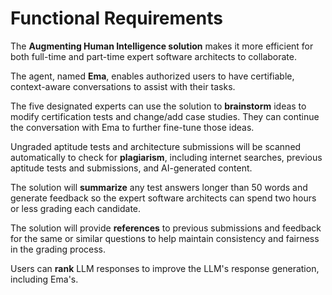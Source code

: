 # Functional Requirements

The **Augmenting Human Intelligence solution** makes it more efficient for both full-time and part-time expert software architects to collaborate.

The agent, named **Ema**, enables authorized users to have certifiable, context-aware conversations to assist with their tasks.

The five designated experts can use the solution to **brainstorm** ideas to modify certification tests and change/add case studies. They can continue the conversation with Ema to further fine-tune those ideas.

Ungraded aptitude tests and architecture submissions will be scanned automatically to check for **plagiarism**, including internet searches, previous aptitude tests and submissions, and AI-generated content.

The solution will **summarize** any test answers longer than 50 words and generate feedback so the expert software architects can spend two hours or less grading each candidate.

The solution will provide **references** to previous submissions and feedback for the same or similar questions to help maintain consistency and fairness in the grading process.

Users can **rank** LLM responses to improve the LLM's response generation, including Ema's.
